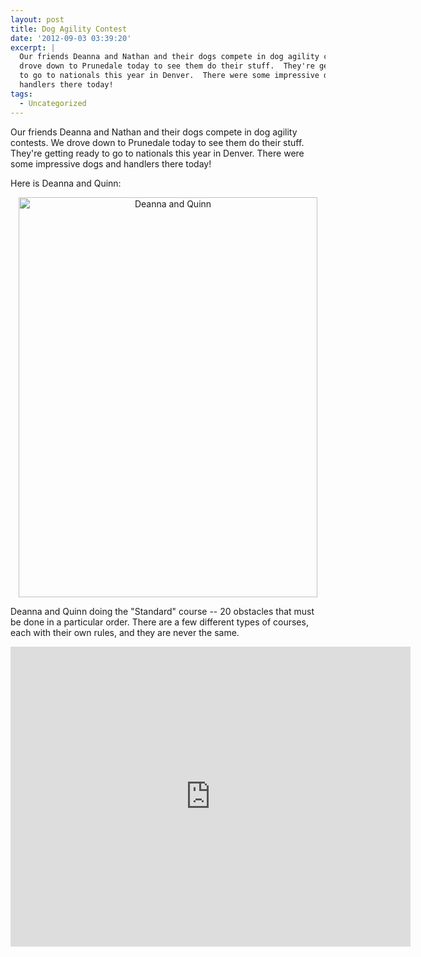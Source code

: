 ```yaml
---
layout: post
title: Dog Agility Contest
date: '2012-09-03 03:39:20'
excerpt: |
  Our friends Deanna and Nathan and their dogs compete in dog agility contests.  We
  drove down to Prunedale today to see them do their stuff.  They're getting ready
  to go to nationals this year in Denver.  There were some impressive dogs and
  handlers there today!
tags:
  - Uncategorized
---
```


Our friends Deanna and Nathan and their dogs compete in dog agility contests. We drove down to Prunedale today to see them do their stuff. They're getting ready to go to nationals this year in Denver. There were some impressive dogs and handlers there today!

Here is Deanna and Quinn:

<div style="text-align:center;">
<a href="http://www.flickr.com/photos/thenobot/7918849824/" title="Deanna and Quinn by thenobot, on Flickr"><img src="https://farm9.staticflickr.com/8462/7918849824_217ded3efc_z.jpg" width="478" height="640" alt="Deanna and Quinn"></a>
</div>

Deanna and Quinn doing the "Standard" course -- 20 obstacles that must be done in a particular order. There are a few different types of courses, each with their own rules, and they are never the same.

<embed src="http://video.thenobot.org/20120902-dog_agility.mov" width="640" height="480" scale="aspect"></embed>
